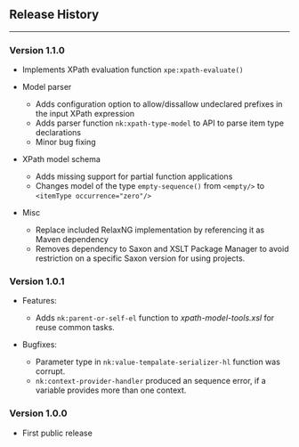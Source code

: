 ## Release History
-------------------------------

### Version 1.1.0

* Implements XPath evaluation function `xpe:xpath-evaluate()`

* Model parser
    * Adds configuration option to allow/dissallow undeclared prefixes in the input XPath expression
    * Adds parser function `nk:xpath-type-model` to API to parse item type declarations 
    * Minor bug fixing

* XPath model schema
    * Adds missing support for partial function applications
    * Changes model of the type `empty-sequence()` from `<empty/>` to `<itemType occurrence="zero"/>`

* Misc
    * Replace included RelaxNG implementation by referencing it as Maven dependency
    * Removes dependency to Saxon and XSLT Package Manager to avoid restriction on a specific Saxon version for using projects.

### Version 1.0.1

* Features:
    * Adds `nk:parent-or-self-el` function to *xpath-model-tools.xsl* for reuse common tasks.

* Bugfixes:
    * Parameter type in `nk:value-tempalate-serializer-hl` function was corrupt.
    * `nk:context-provider-handler` produced an sequence error, if a variable provides more than one context.

### Version 1.0.0

* First public release
